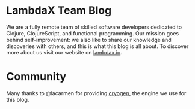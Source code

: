 # LambdaX Team Blog

We are a fully remote team of skilled software developers dedicated to Clojure, 
ClojureScript, and functional programming. Our mission goes behind 
self-improvement: we also like to share our knowledge and discoveries with 
others, and this is what this blog is all about. To discover more about us 
visit our website on [lambdax.io](https://lambdax.io). 

# Community

Many thanks to @lacarmen for providing 
[cryogen](https://github.com/cryogen-project/cryogen), the engine we use for 
this blog.
